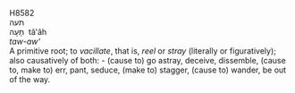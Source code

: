 <body>
  <p>H8582<br>  תּעה  <br> תָּּעָה  ‎  tâ‛âh  <br><i>taw-aw‘ </i><br>A primitive root; to <i>vacillate</i>, that is, <i>reel</i> or <i>stray</i> (literally or figuratively); also causatively of both: - (cause to) go astray, deceive, dissemble, (cause to, make to) err, pant, seduce, (make to) stagger, (cause to) wander, be out of the way.<br></p>
 </body>